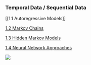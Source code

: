 ### Temporal Data / Sequential Data

[[1.1 Autoregressive Models]]

[1.2 Markov Chains](1.2%20Markov%20Chains.md)

[1.3 Hidden Markov Models](1.3%20Hidden%20Markov%20Models.md)

[1.4 Neural Network Approaches](1.4%20Neural%20Network%20Approaches.md)




![](Pasted%20image%2020230502123030.png)